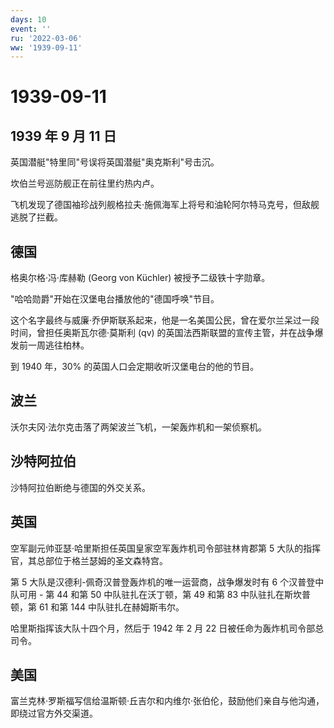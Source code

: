 ```yaml
---
days: 10
event: ''
ru: '2022-03-06'
ww: '1939-09-11'
---
```


# 1939-09-11

## 1939 年 9 月 11 日

英国潜艇"特里同"号误将英国潜艇"奥克斯利"号击沉。

坎伯兰号巡防舰正在前往里约热内卢。

飞机发现了德国袖珍战列舰格拉夫·施佩海军上将号和油轮阿尔特马克号，但敌舰逃脱了拦截。

## 德国

格奥尔格·冯·库赫勒 (Georg von Küchler) 被授予二级铁十字勋章。

"哈哈勋爵"开始在汉堡电台播放他的"德国呼唤"节目。

这个名字最终与威廉·乔伊斯联系起来，他是一名美国公民，曾在爱尔兰呆过一段时间，曾担任奥斯瓦尔德·莫斯利
(qv) 的英国法西斯联盟的宣传主管，并在战争爆发前一周逃往柏林。

到 1940 年，30% 的英国人口会定期收听汉堡电台的他的节目。

## 波兰

沃尔夫冈·法尔克击落了两架波兰飞机，一架轰炸机和一架侦察机。

## 沙特阿拉伯

沙特阿拉伯断绝与德国的外交关系。

## 英国

空军副元帅亚瑟·哈里斯担任英国皇家空军轰炸机司令部驻林肯郡第 5
大队的指挥官，其总部位于格兰瑟姆的圣文森特宫。

第 5 大队是汉德利-佩奇汉普登轰炸机的唯一运营商，战争爆发时有 6
个汉普登中队可用 - 第 44 和第 50 中队驻扎在沃丁顿，第 49 和第 83
中队驻扎在斯坎普顿，第 61 和第 144 中队驻扎在赫姆斯韦尔。

哈里斯指挥该大队十四个月，然后于 1942 年 2 月 22
日被任命为轰炸机司令部总司令。

## 美国

富兰克林·罗斯福写信给温斯顿·丘吉尔和内维尔·张伯伦，鼓励他们亲自与他沟通，即绕过官方外交渠道。